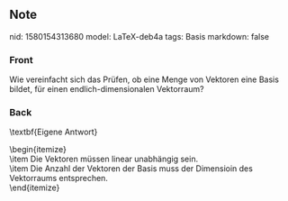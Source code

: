 ## Note
nid: 1580154313680
model: LaTeX-deb4a
tags: Basis
markdown: false

### Front
Wie vereinfacht sich das Prüfen, ob eine Menge von Vektoren eine Basis bildet, für einen endlich-dimensionalen Vektorraum?

### Back
\textbf{Eigene Antwort}<div>\begin{itemize}</div><div>\item Die Vektoren müssen linear unabhängig sein.</div><div>\item Die Anzahl der Vektoren der Basis muss der Dimensioin des Vektorraums entsprechen.</div><div>\end{itemize}</div>
